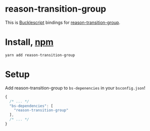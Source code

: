 # reason-transition-group

This is [Bucklescript](https://bucklescript.github.io/) bindings for [reason-transition-group](https://github.com/reactjs/react-transition-group).

# Install, [npm](https://www.npmjs.com/package/@ahrefs/bs-recharts)

```
yarn add reason-transition-group
```

# Setup

Add reason-transition-group to `bs-depenencies` in your `bsconfig.json`!

```js
{
  /* ... */
  "bs-dependencies": [
    "reason-transition-group"
  ],
  /* ... */
}
```
